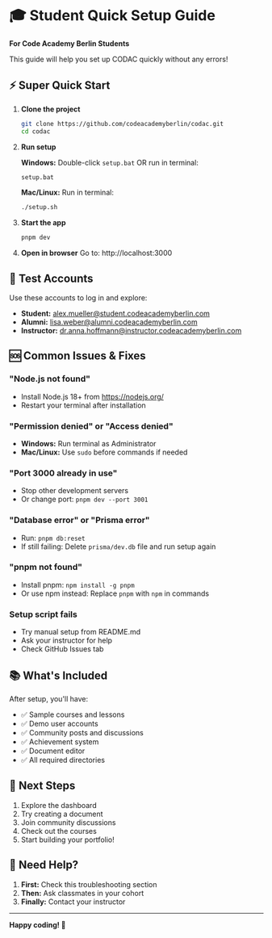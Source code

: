 # 🎓 Student Quick Setup Guide

**For Code Academy Berlin Students**

This guide will help you set up CODAC quickly without any errors!

## ⚡ Super Quick Start

1. **Clone the project**

   ```bash
   git clone https://github.com/codeacademyberlin/codac.git
   cd codac
   ```

2. **Run setup**

   **Windows:** Double-click `setup.bat` OR run in terminal:

   ```bash
   setup.bat
   ```

   **Mac/Linux:** Run in terminal:

   ```bash
   ./setup.sh
   ```

3. **Start the app**

   ```bash
   pnpm dev
   ```

4. **Open in browser**
   Go to: http://localhost:3000

## 🔐 Test Accounts

Use these accounts to log in and explore:

- **Student:** alex.mueller@student.codeacademyberlin.com
- **Alumni:** lisa.weber@alumni.codeacademyberlin.com
- **Instructor:** dr.anna.hoffmann@instructor.codeacademyberlin.com

## 🆘 Common Issues & Fixes

### "Node.js not found"

- Install Node.js 18+ from https://nodejs.org/
- Restart your terminal after installation

### "Permission denied" or "Access denied"

- **Windows:** Run terminal as Administrator
- **Mac/Linux:** Use `sudo` before commands if needed

### "Port 3000 already in use"

- Stop other development servers
- Or change port: `pnpm dev --port 3001`

### "Database error" or "Prisma error"

- Run: `pnpm db:reset`
- If still failing: Delete `prisma/dev.db` file and run setup again

### "pnpm not found"

- Install pnpm: `npm install -g pnpm`
- Or use npm instead: Replace `pnpm` with `npm` in commands

### Setup script fails

- Try manual setup from README.md
- Ask your instructor for help
- Check GitHub Issues tab

## 📚 What's Included

After setup, you'll have:

- ✅ Sample courses and lessons
- ✅ Demo user accounts
- ✅ Community posts and discussions
- ✅ Achievement system
- ✅ Document editor
- ✅ All required directories

## 🎯 Next Steps

1. Explore the dashboard
2. Try creating a document
3. Join community discussions
4. Check out the courses
5. Start building your portfolio!

## 🤝 Need Help?

1. **First:** Check this troubleshooting section
2. **Then:** Ask classmates in your cohort
3. **Finally:** Contact your instructor

---

**Happy coding! 🚀**
